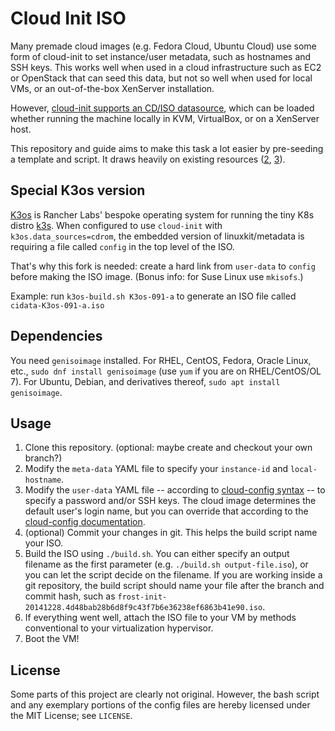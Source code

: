 Cloud Init ISO
==============

Many premade cloud images (e.g. Fedora Cloud, Ubuntu Cloud) use some form of 
cloud-init to set instance/user metadata, such as hostnames and SSH keys. This 
works well when used in a cloud infrastructure such as EC2 or OpenStack that can 
seed this data, but not so well when used for local VMs, or an out-of-the-box 
XenServer installation.

However, [cloud-init supports an CD/ISO datasource][1], which can be loaded 
whether running the machine locally in KVM, VirtualBox, or on a XenServer host. 

This repository and guide aims to make this task a lot easier by pre-seeding a 
template and script. It draws heavily on existing resources ([2][2], [3][3]).

## Special K3os version
[K3os][5] is Rancher Labs' bespoke operating system for running the tiny K8s distro [k3s][6].
When configured to use `cloud-init` with `k3os.data_sources=cdrom`, the embedded version
of linuxkit/metadata is requiring a file called `config` in the top level of the ISO.

That's why this fork is needed: create a hard link from `user-data` to `config`
before making the ISO image. (Bonus info: for Suse Linux use `mkisofs`.)

Example: run `k3os-build.sh K3os-091-a` to generate an ISO file called `cidata-K3os-091-a.iso`

## Dependencies
You need `genisoimage` installed. For RHEL, CentOS, Fedora, Oracle Linux, etc.,
`sudo dnf install genisoimage` (use `yum` if you are on RHEL/CentOS/OL 7). For 
Ubuntu, Debian, and derivatives thereof, `sudo apt install genisoimage`.

## Usage

1. Clone this repository. (optional: maybe create and checkout your own branch?)
2. Modify the `meta-data` YAML file to specify your `instance-id` and `local-hostname`.
3. Modify the `user-data` YAML file -- according to [cloud-config syntax][4] -- to 
   specify a password and/or SSH keys. The cloud image determines the default user's 
   login name, but you can override that according to the [cloud-config documentation][4].
4. (optional) Commit your changes in git. This helps the build script name your ISO.
5. Build the ISO using `./build.sh`. You can either specify an output filename as the 
   first parameter (e.g. `./build.sh output-file.iso`), or you can let the script decide 
   on the filename. If you are working inside a git repository, the build script should 
   name your file after the branch and commit hash, such as 
   `frost-init-20141228.4d48bab28b6d8f9c43f7b6e36238ef6863b41e90.iso`.
6. If everything went well, attach the ISO file to your VM by methods 
   conventional to your virtualization hypervisor.
7. Boot the VM!

## License

Some parts of this project are clearly not original. However, the bash script and 
any exemplary portions of the config files are hereby licensed under the MIT License; 
see `LICENSE`.

[1]: https://cloudinit.readthedocs.io/en/latest/topics/datasources/nocloud.html
[2]: https://www.technovelty.org/linux/running-cloud-images-locally.html
[3]: http://www.projectatomic.io/blog/2014/10/getting-started-with-cloud-init/
[4]: https://cloudinit.readthedocs.io/en/latest/topics/examples.html
[5]: https://github.com/rancher/k3os
[6]: https://github.com/rancher/k3s
